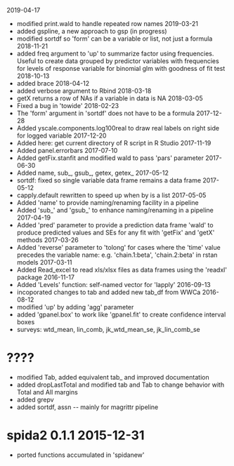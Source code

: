 2019-04-17
* modified print.wald to handle repeated row names
2019-03-21
* added gspline, a new approach to gsp (in progress)
* modified sortdf so 'form' can be a variable or list, not just a formula
2018-11-21
* added freq argument to 'up' to summarize factor using frequencies. Useful to create data grouped by predictor variables with frequencies for levels of response variable for binomial glm with goodness of fit test 
2018-10-13
* added brace
2018-04-12
* added verbose argument to Rbind
2018-03-18
* getX returns a row of NAs if a variable in data is NA
2018-03-05
* Fixed a bug in 'towide'
2018-02-23
* The 'form' argument in 'sortdf' does not have to be a formula 
2017-12-28
* Added yscale.components.log100real to draw real labels on right side for logged variable
2017-12-20
* Added here: get current directory of R script in R Studio
2017-11-19
* Added panel.errorbars
2017-07-10
* Added getFix.stanfit and modified wald to pass 'pars' parameter
2017-06-30
* Added name, sub_, gsub_, getex, getex_
2017-05-12
* sortdf:  fixed so single variable data frame remains a data frame
2017-05-12
* capply.default rewritten to speed up when by is a list
2017-05-05
* Added 'name' to provide naming/renaming facility in a pipeline
* Added 'sub_' and 'gsub_' to enhance naming/renaming in a pipeline
2017-04-19
* Added 'pred' parameter to provide a prediction data frame 'wald' to produce predicted values and SEs for any fit with 'getFix' and 'getX' methods 
2017-03-26
* Added 'reverse' parameter to 'tolong' for cases where the 'time' value precedes the variable name: e.g. 'chain.1:beta', 'chain.2:beta' in rstan models
2017-03-11
* Added Read_excel to read xls/xlsx files as data frames using the 'readxl' package
2016-11-17
* Added 'Levels' function: self-named vector for 'lapply'
2016-09-13
* incoporated changes to tab and added new tab_df from WWCa
2016-08-12
* modified 'up' by adding 'agg' parameter
* added 'gpanel.box' to work like 'gpanel.fit' to create confidence interval boxes
* surveys: wtd_mean, lin_comb, jk_wtd_mean_se, jk_lin_comb_se
# ????
* modified Tab, added equivalent tab_ and improved documentation
* added dropLastTotal and modified tab and Tab to change behavior with Total and All margins
* added grepv
* added sortdf, assn -- mainly for magrittr pipeline

# spida2 0.1.1 2015-12-31

* ported functions accumulated in 'spidanew'

